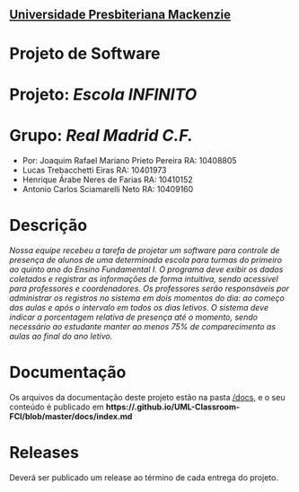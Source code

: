 <h2><a href= "https://www.mackenzie.br">Universidade Presbiteriana Mackenzie</a></h2>

# Projeto de Software

# Projeto: *Escola INFINITO*

# Grupo: *Real Madrid C.F.*
* Por: Joaquim Rafael Mariano Prieto Pereira  RA: 10408805 
* Lucas Trebacchetti Eiras RA: 10401973
* Henrique Árabe Neres de Farias RA: 10410152
* Antonio Carlos Sciamarelli Neto  RA: 10409160

# Descrição

*Nossa equipe recebeu a tarefa de projetar um software para controle de presença de alunos de uma determinada escola para turmas do primeiro ao quinto ano do Ensino Fundamental I. O programa deve exibir os dados coletados e registrar as informações de forma intuitiva, sendo acessível para professores e coordenadores. Os professores serão responsáveis por administrar os registros no sistema em dois momentos do dia: ao começo das aulas e após o intervalo em todos os dias letivos. O sistema deve indicar a porcentagem relativa de presença até o momento, sendo necessário ao estudante manter ao menos 75% de comparecimento as aulas ao final do ano letivo.*

# Documentação

Os arquivos da documentação deste projeto estão na pasta [/docs](/docs), e o seu conteúdo é publicado em **https://<usuario>.github.io/UML-Classroom-FCI/blob/master/docs/index.md**


# Releases

Deverá ser publicado um release ao término de cada entrega do projeto.

